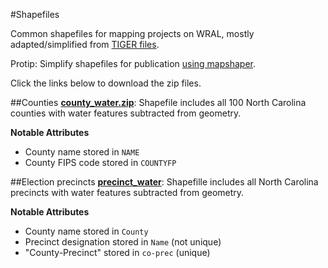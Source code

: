 #Shapefiles

Common shapefiles for mapping projects on WRAL, mostly adapted/simplified from [TIGER files](https://www.census.gov/geo/maps-data/data/tiger.html).

Protip: Simplify shapefiles for publication [using mapshaper](http://mapshaper.org/).

Click the links below to download the zip files.

##Counties
**[county_water.zip](https://github.com/wraldata/shapefiles/blob/master/counties/county_water.zip?raw=true)**: Shapefile includes all 100 North Carolina counties with water features subtracted from geometry.

**Notable Attributes**

- County name stored in `NAME`
- County FIPS code stored in `COUNTYFP`

##Election precincts
**[precinct_water](https://github.com/wraldata/shapefiles/blob/master/precincts/precinct_water.zip?raw=true)**: Shapefille includes all North Carolina precincts with water features subtracted from geometry.

**Notable Attributes**

- County name stored in `County`
- Precinct designation stored in `Name` (not unique)
- "County-Precinct" stored in `co-prec` (unique)
